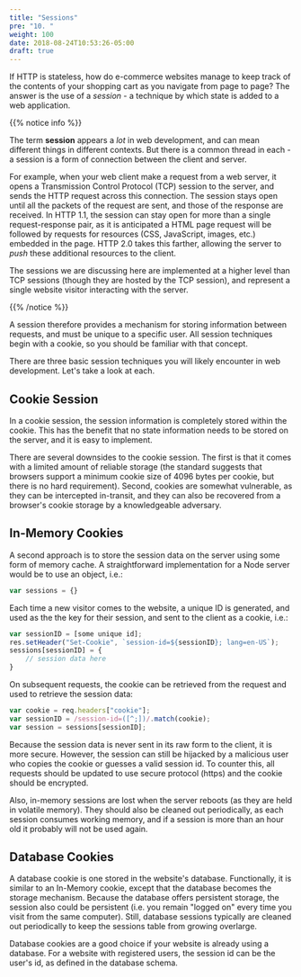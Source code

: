 ```yaml
---
title: "Sessions"
pre: "10. "
weight: 100
date: 2018-08-24T10:53:26-05:00
draft: true
---
```


If HTTP is stateless, how do e-commerce websites manage to keep track of the contents of your shopping cart as you navigate from page to page? The answer is the use of a _session_ - a technique by which state is added to a web application.

{{% notice info %}}

The term **session** appears a _lot_ in web development, and can mean different things in different contexts.  But there is a common thread in each - a session is a form of connection between the client and server.

For example, when your web client make a request from a web server, it opens a Transmission Control Protocol (TCP) session to the server, and sends the HTTP request across this connection.  The session stays open until all the packets of the request are sent, and those of the response are received.  In HTTP 1.1, the session can stay open for more than a single request-response pair, as it is anticipated a HTML page request will be followed by requests for resources (CSS, JavaScript, images, etc.) embedded in the page.  HTTP 2.0 takes this farther, allowing the server to _push_ these additional resources to the client.

The sessions we are discussing here are implemented at a higher level than TCP sessions (though they are hosted by the TCP session), and represent a single website visitor interacting with the server.

{{% /notice %}}

A session therefore provides a mechanism for storing information between requests, and must be unique to a specific user.  All session techniques begin with a cookie, so you should be familiar with that concept.

There are three basic session techniques you will likely encounter in web development.  Let's take a look at each.

## Cookie Session

In a cookie session, the session information is completely stored within the cookie.  This has the benefit that no state information needs to be stored on the server, and it is easy to implement.  

There are several downsides to the cookie session.  The first is that it comes with a limited amount of reliable storage (the standard suggests that browsers support a minimum cookie size of 4096 bytes per cookie, but there is no hard requirement).  Second, cookies are somewhat vulnerable, as they can be intercepted in-transit, and they can also be recovered from a browser's cookie storage by a knowledgeable adversary.

## In-Memory Cookies

A second approach is to store the session data on the server using some form of memory cache.  A straightforward implementation for a Node server would be to use an object, i.e.:

```js
var sessions = {}
```

Each time a new visitor comes to the website, a unique ID is generated, and used as the the key for their session, and sent to the client as a cookie, i.e.:

```js
var sessionID = [some unique id];
res.setHeader("Set-Cookie", `session-id=${sessionID}; lang=en-US`);
sessions[sessionID] = {
    // session data here
}
```

On subsequent requests, the cookie can be retrieved from the request and used to retrieve the session data:

```js
var cookie = req.headers["cookie"];
var sessionID = /session-id=([^;])/.match(cookie);
var session = sessions[sessionID];
```

Because the session data is never sent in its raw form to the client, it is more secure.  However, the session can still be hijacked by a malicious user who copies the cookie or guesses a valid session id.  To counter this, all requests should be updated to use secure protocol (https) and the cookie should be encrypted.

Also, in-memory sessions are lost when the server reboots (as they are held in volatile memory).  They should also be cleaned out periodically, as each session consumes working memory, and if a session is more than an hour old it probably will not be used again.

## Database Cookies 

A database cookie is one stored in the website's database.  Functionally, it is similar to an In-Memory cookie, except that the database becomes the storage mechanism.  Because the database offers persistent storage, the session also could be persistent (i.e. you remain "logged on" every time you visit from the same computer).  Still, database sessions typically are cleaned out periodically to keep the sessions table from growing overlarge.

Database cookies are a good choice if your website is already using a database.  For a website with registered users, the session id can be the user's id, as defined in the database schema.